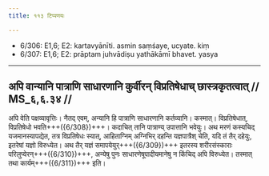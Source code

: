 ```yaml
---
title: ११३ टिप्पणयः

---
```

- 6/306: E1,6; E2: kartavyānīti. asmin saṃśaye, ucyate. kiṃ
- 6/307: E1,6; E2: prāptam juhvādiṣu yathākāmī bhavet. yasya

____________________________________________


## अपि वान्यानि पात्राणि साधारणानि कुर्वीरन् विप्रतिषेधाच् छास्त्रकृतत्वात् // MS_६,६.३४ //

अपि वेति पक्षव्यावृत्तिः। नैतद् एवम्, अन्यानि हि पात्राणि साधारणानि कर्तव्यानि। कस्मात्। विप्रतिषेधात्, विप्रतिषेधो भवति+++({6/308})+++। कदाचित् तानि पात्राण्य् उपात्तानि भवेयुः। अथ मरणं कस्यचिद् यजमानस्यापद्येत, तत्र विप्रतिषेधः स्यात्, आहिताग्निम् अग्निभिर् दहन्ति यज्ञपात्रैश् चेति, यदि तं तैर् दहेयुः, इतरेषां यज्ञो विरुध्येत। अथ तैर् यज्ञं समापयेयुर्+++({6/309})+++ इतरस्य शरीरसंस्काराः परिलुप्येरन्+++({6/310})+++, अन्येषु पुनः साधारणेषूपादीयमानेषु न किंचिद् अपि विरुध्येत। तस्मात् तथा कार्यम्+++({6/311})+++ इति।
